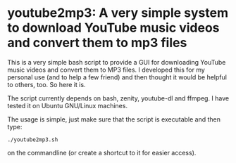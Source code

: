 # youtube2mp3: A very simple system to download YouTube music videos and convert them to mp3 files

This is a very simple bash script to provide a GUI for downloading YouTube music
videos and convert them to MP3 files. I developed this for my personal use (and
to help a few friend) and then thought it would be helpful to others, too. So here it is.

The script currently depends on bash, zenity, youtube-dl and ffmpeg. I have
tested it on Ubuntu GNU/Linux machines.

The usage is simple, just make sure that the script is executable and then type:

    ./youtube2mp3.sh

on the commandline (or create a shortcut to it for easier access).


